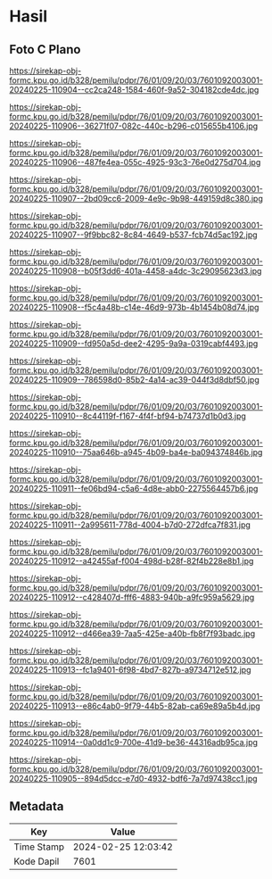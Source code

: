 # Hasil

## Foto C Plano

https://sirekap-obj-formc.kpu.go.id/b328/pemilu/pdpr/76/01/09/20/03/7601092003001-20240225-110904--cc2ca248-1584-460f-9a52-304182cde4dc.jpg

https://sirekap-obj-formc.kpu.go.id/b328/pemilu/pdpr/76/01/09/20/03/7601092003001-20240225-110906--36271f07-082c-440c-b296-c015655b4106.jpg

https://sirekap-obj-formc.kpu.go.id/b328/pemilu/pdpr/76/01/09/20/03/7601092003001-20240225-110906--487fe4ea-055c-4925-93c3-76e0d275d704.jpg

https://sirekap-obj-formc.kpu.go.id/b328/pemilu/pdpr/76/01/09/20/03/7601092003001-20240225-110907--2bd09cc6-2009-4e9c-9b98-449159d8c380.jpg

https://sirekap-obj-formc.kpu.go.id/b328/pemilu/pdpr/76/01/09/20/03/7601092003001-20240225-110907--9f9bbc82-8c84-4649-b537-fcb74d5ac192.jpg

https://sirekap-obj-formc.kpu.go.id/b328/pemilu/pdpr/76/01/09/20/03/7601092003001-20240225-110908--b05f3dd6-401a-4458-a4dc-3c29095623d3.jpg

https://sirekap-obj-formc.kpu.go.id/b328/pemilu/pdpr/76/01/09/20/03/7601092003001-20240225-110908--f5c4a48b-c14e-46d9-973b-4b1454b08d74.jpg

https://sirekap-obj-formc.kpu.go.id/b328/pemilu/pdpr/76/01/09/20/03/7601092003001-20240225-110909--fd950a5d-dee2-4295-9a9a-0319cabf4493.jpg

https://sirekap-obj-formc.kpu.go.id/b328/pemilu/pdpr/76/01/09/20/03/7601092003001-20240225-110909--786598d0-85b2-4a14-ac39-044f3d8dbf50.jpg

https://sirekap-obj-formc.kpu.go.id/b328/pemilu/pdpr/76/01/09/20/03/7601092003001-20240225-110910--8c44119f-f167-4f4f-bf94-b74737d1b0d3.jpg

https://sirekap-obj-formc.kpu.go.id/b328/pemilu/pdpr/76/01/09/20/03/7601092003001-20240225-110910--75aa646b-a945-4b09-ba4e-ba094374846b.jpg

https://sirekap-obj-formc.kpu.go.id/b328/pemilu/pdpr/76/01/09/20/03/7601092003001-20240225-110911--fe06bd94-c5a6-4d8e-abb0-2275564457b6.jpg

https://sirekap-obj-formc.kpu.go.id/b328/pemilu/pdpr/76/01/09/20/03/7601092003001-20240225-110911--2a995611-778d-4004-b7d0-272dfca7f831.jpg

https://sirekap-obj-formc.kpu.go.id/b328/pemilu/pdpr/76/01/09/20/03/7601092003001-20240225-110912--a42455af-f004-498d-b28f-82f4b228e8b1.jpg

https://sirekap-obj-formc.kpu.go.id/b328/pemilu/pdpr/76/01/09/20/03/7601092003001-20240225-110912--c428407d-fff6-4883-940b-a9fc959a5629.jpg

https://sirekap-obj-formc.kpu.go.id/b328/pemilu/pdpr/76/01/09/20/03/7601092003001-20240225-110912--d466ea39-7aa5-425e-a40b-fb8f7f93badc.jpg

https://sirekap-obj-formc.kpu.go.id/b328/pemilu/pdpr/76/01/09/20/03/7601092003001-20240225-110913--fc1a9401-6f98-4bd7-827b-a9734712e512.jpg

https://sirekap-obj-formc.kpu.go.id/b328/pemilu/pdpr/76/01/09/20/03/7601092003001-20240225-110913--e86c4ab0-9f79-44b5-82ab-ca69e89a5b4d.jpg

https://sirekap-obj-formc.kpu.go.id/b328/pemilu/pdpr/76/01/09/20/03/7601092003001-20240225-110914--0a0dd1c9-700e-41d9-be36-44316adb95ca.jpg

https://sirekap-obj-formc.kpu.go.id/b328/pemilu/pdpr/76/01/09/20/03/7601092003001-20240225-110905--894d5dcc-e7d0-4932-bdf6-7a7d97438cc1.jpg


## Metadata

| Key        | Value               |
| ---------- | ------------------- |
| Time Stamp | 2024-02-25 12:03:42 |
| Kode Dapil | 7601                |



